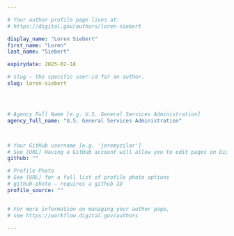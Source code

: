 ```yaml
---

# Your author profile page lives at:
# https://digital.gov/authors/loren-siebert

display_name: "Loren Siebert"
first_name: "Loren"
last_name: "Siebert"

expirydate: 2025-02-18

# slug — the specific user-id for an author.
slug: loren-siebert




# Agency Full Name [e.g. U.S. General Services Administration]
agency_full_name: "U.S. General Services Administration"



# Your GitHub username [e.g. 'jeremyzilar']
# See [URL] Having a GitHub account will allow you to edit pages on DigitalGov. The image used in your GitHub account can also be used to populate your digital.gov profile photo.
github: ""

# Profile Photo
# See [URL] for a full list of profile photo options
# github-photo — requires a github ID
profile_source: ""


# For more information on managing your author page,
# see https://workflow.digital.gov/authors

---
```

